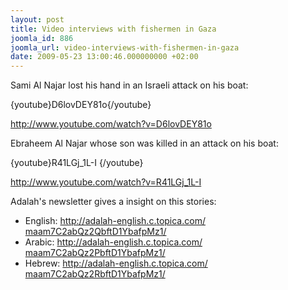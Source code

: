 ```yaml
---
layout: post
title: Video interviews with fishermen in Gaza
joomla_id: 886
joomla_url: video-interviews-with-fishermen-in-gaza
date: 2009-05-23 13:00:46.000000000 +02:00
---
```

<p>Sami Al Najar lost his hand in an Israeli attack on his boat:</p>
<p>{youtube}D6lovDEY81o{/youtube}</p>
<p><a href="http://www.youtube.com/watch?v=D6lovDEY81o" target="_blank">http://www.youtube.com/watch?<wbr />v=D6lovDEY81o</a></p>
<p>

</p>
<p>Ebraheem Al Najar whose son was killed in an attack on his boat:</p>
<p>{youtube}R41LGj_1L-I {/youtube}</p>
<p><a href="http://www.youtube.com/watch?v=R41LGj_1L-I" target="_blank">http://www.youtube.com/watch?<wbr />v=R41LGj_1L-I</a></p>
<p>Adalah's newsletter gives a insight on this stories:</p>
<ul>
<li> English: <a href="http://adalah-english.c.topica.com/maam7C2abQz2QbftD1YbafpMz1/" target="_blank">http://adalah-english.c.<wbr />topica.com/<wbr />maam7C2abQz2QbftD1YbafpMz1/</a></li>
<li>Arabic: <a href="http://adalah-english.c.topica.com/maam7C2abQz2PbftD1YbafpMz1/" target="_blank">http://adalah-english.c.<wbr />topica.com/<wbr />maam7C2abQz2PbftD1YbafpMz1/</a></li>
<li>Hebrew: <a href="http://adalah-english.c.topica.com/maam7C2abQz2RbftD1YbafpMz1/" target="_blank">http://adalah-english.c.<wbr />topica.com/<wbr />maam7C2abQz2RbftD1YbafpMz1/</a></li>
</ul>
